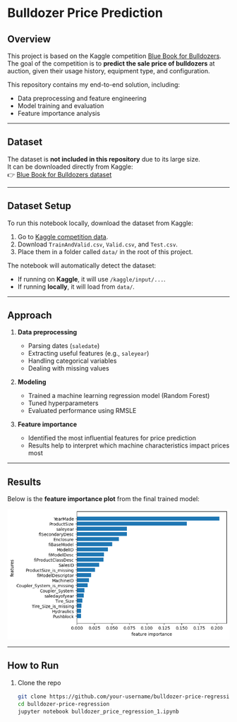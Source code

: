 # Bulldozer Price Prediction  

## Overview  
This project is based on the Kaggle competition [Blue Book for Bulldozers](https://www.kaggle.com/c/bluebook-for-bulldozers).  
The goal of the competition is to **predict the sale price of bulldozers** at auction, given their usage history, equipment type, and configuration.  

This repository contains my end-to-end solution, including:  
- Data preprocessing and feature engineering  
- Model training and evaluation  
- Feature importance analysis  

---

## Dataset  
The dataset is **not included in this repository** due to its large size.  
It can be downloaded directly from Kaggle:  
👉 [Blue Book for Bulldozers dataset](https://www.kaggle.com/c/bluebook-for-bulldozers/data)  

---

## Dataset Setup  
To run this notebook locally, download the dataset from Kaggle:

1. Go to [Kaggle competition data](https://www.kaggle.com/c/bluebook-for-bulldozers/data).  
2. Download `TrainAndValid.csv`, `Valid.csv`, and `Test.csv`.  
3. Place them in a folder called `data/` in the root of this project.  

The notebook will automatically detect the dataset:  
- If running on **Kaggle**, it will use `/kaggle/input/...`.  
- If running **locally**, it will load from `data/`.  

---

## Approach  
1. **Data preprocessing**  
   - Parsing dates (`saledate`)  
   - Extracting useful features (e.g., `saleyear`)  
   - Handling categorical variables  
   - Dealing with missing values  

2. **Modeling**  
   - Trained a machine learning regression model (Random Forest)  
   - Tuned hyperparameters  
   - Evaluated performance using RMSLE  

3. **Feature importance**  
   - Identified the most influential features for price prediction  
   - Results help to interpret which machine characteristics impact prices most  

---

## Results  

Below is the **feature importance plot** from the final trained model:  

![Feature Importance](results/feature_importance.png)

---

## How to Run  
1. Clone the repo  
   ```bash
   git clone https://github.com/your-username/bulldozer-price-regression.git
   cd bulldozer-price-regression
   jupyter notebook bulldozer_price_regression_1.ipynb
   ```
